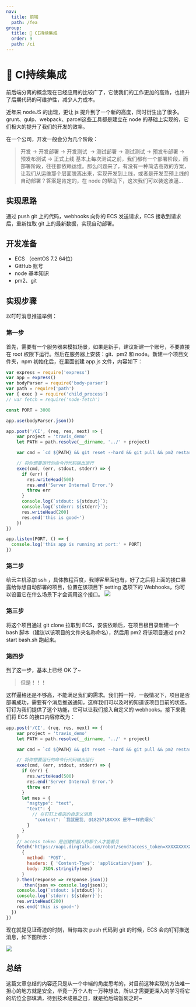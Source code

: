 ```yaml
---
nav:
  title: 前端
  path: /fea
group:
  title: 💊 CI持续集成
  order: 9
  path: /ci
---
```


# 💊 CI持续集成

前后端分离的概念现在已经应用的比较广了，它使我们的工作更加的高效，也提升了后期代码的可维护性，减少人力成本。


近年来 nodeJS 的出现，更让 js 提升到了一个新的高度，同时衍生出了很多。grunt、gulp、webpack、parcel这些工具都是建立在 node 的基础上实现的，它们极大的提升了我们的开发的效率。


在一个公司，开发一般会分为几个阶段：

> 开发 -> 开发部署 -> 开发测试  -> 测试部署 -> 测试测试 -> 预发布部署 -> 预发布测试 -> 正式上线
> 基本上每次测试之前，我们都有一个部署阶段，而部署阶段，往往都依赖运维。那么问题来了，有没有一种简洁高效的方案，让我们从运维那个层面脱离出来，实现开发到上线，或者是开发至预上线的自动部署？答案是肯定的，在 node 的帮助下，这次我们可以装这波逼...

## 实现思路

通过 push git 上的代码，webhooks 向你的 ECS 发送请求，ECS 接收到请求后，重新拉取 git 上的最新数据，实现自动部署。

## 开发准备

- ECS （centOS 7.2 64位）
- GitHub 账号
- node 基本知识
- pm2、git

## 实现步骤

以叮叮消息推送举例：

### 第一步


首先，需要有一个服务器来模拟场景，如果是新手，建议新建一个账号，不要直接在 root 权限下运行。然后在服务器上安装：git、pm2 和 node。新建一个项目文件夹，npm 初始化后，在里面创建 app.js 文件，内容如下：


```javascript
var express = require('express')
var app = express()
var bodyParser = require('body-parser')
var path = require('path')
var { exec } = require('child_process')
// var fetch = require('node-fetch')

const PORT = 3008

app.use(bodyParser.json())

app.post('/CI', (req, res, next) => {
    var project = 'travis_demo'
    let PATH = path.resolve(__dirname, '../' + project)

    var cmd = `cd ${PATH} && git reset --hard && git pull && pm2 restart ${project}`

    // 将你想要运行的命令行代码输出运行
    exec(cmd, (err, stdout, stderr) => {
      if (err) {
        res.writeHead(500)
        res.end('Server Internal Error.')
        throw err
      }
      console.log(`stdout: ${stdout}`);
      console.log(`stderr: ${stderr}`);
      res.writeHead(200)
      res.end('this is good~')
    })
})

app.listen(PORT, () => {
  console.log('this app is running at port:' + PORT)
})
```


### 第二步


给云主机添加 ssh ，具体教程百度，我博客里面也有，好了之后将上面的接口暴露给你想自动部署的项目，位置在该项目下 setting 选项下的 Webhooks，你可以设置它在什么场景下才会调用这个接口。
![](https://cdn.nlark.com/yuque/0/2021/png/195884/1623941985295-5657f93b-086e-40fc-a580-79d4f45ff6f5.png#align=left&display=inline&height=688&margin=%5Bobject%20Object%5D&originHeight=688&originWidth=1018&size=0&status=done&style=none&width=1018)


### 第三步


将这个项目通过 git clone 拉取到 ECS，安装依赖后，在项目根目录新建一个 bash 脚本（建议以该项目的文件夹名称命名），然后用 pm2 将该项目通过 pm2 start bash.sh 跑起来。


### 第四步


到了这一步，基本上已经 OK 了~


> 但是！！！



这样逼格还是不够高，不能满足我们的需求。我们捋一捋，一般情况下，项目是否部署成功，需要有个消息推送通知，这样我们可以及时的知道该项目目前的状态。钉钉为我们提供了这个功能，它可以让我们接入自定义的 webhooks。接下来我们将 ECS 的接口内容修改为：


```javascript
app.post('/CI', (req, res, next) => {
    var project = 'travis_demo'
    let PATH = path.resolve(__dirname, '../' + project)

    var cmd = `cd ${PATH} && git reset --hard && git pull && pm2 restart ${project}`

    // 将你想要运行的命令行代码输出运行
    exec(cmd, (err, stdout, stderr) => {
      if (err) {
        res.writeHead(500)
        res.end('Server Internal Error.')
        throw err
      }
      let mes = {
        "msgtype": "text",
        "text": {
          // 在钉钉上推送的自定义消息
           "content": `我就是我, @1825718XXXX 是不一样的烟火`
        }
      }
    }
    // access_token 是创建机器人的那个人才能看见
    fetch('https://oapi.dingtalk.com/robot/send?access_token=XXXXXXXXXXXXXXXXXXXXXXXXXXXXXX',
      {
        method: 'POST',
        headers: { 'Content-Type': 'application/json' },
        body: JSON.stringify(mes)
      }
    ).then(response => response.json())
      .then(json => console.log(json));
    console.log(`stdout: ${stdout}`);
    console.log(`stderr: ${stderr}`);
    res.writeHead(200)
    res.end('this is good~')
  })
})
```


现在就是见证奇迹的时刻，当你每次 push 代码到 git 的时候，ECS 会向钉钉推送消息，如下图所示：


![](https://cdn.nlark.com/yuque/0/2021/png/195884/1623941985305-2b15906e-a886-41ad-962a-d31ce170bd57.png#align=left&display=inline&height=186&margin=%5Bobject%20Object%5D&originHeight=186&originWidth=964&size=0&status=done&style=none&width=964)


## 总结


这篇文章总结的内容还只是从一个中端的角度思考的，对目前这种实现的方法唯一担心的地方就是安全，毕竟一万个人有一万种想法，所以才需要更深入的学习将它的坑位全部填满，待到技术成熟之日，就是抢后端饭碗之时~
